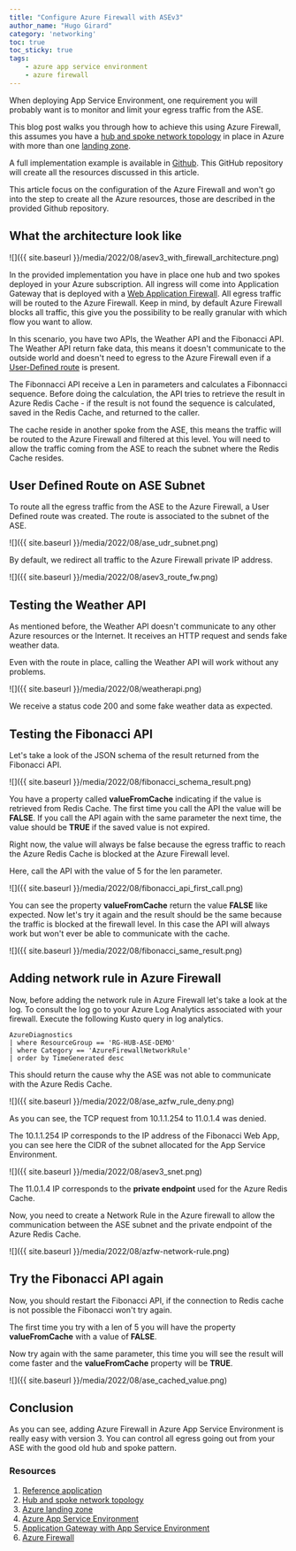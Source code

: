 ```yaml
---
title: "Configure Azure Firewall with ASEv3"
author_name: "Hugo Girard"                           
category: 'networking'
toc: true
toc_sticky: true
tags:
    - azure app service environment
    - azure firewall                               
---
```


When deploying App Service Environment, one requirement you will probably want is to monitor and limit your egress traffic from the ASE. 

This blog post walks you through how to achieve this using Azure Firewall, this assumes you have a [hub and spoke network topology](https://docs.microsoft.com/en-us/azure/architecture/reference-architectures/hybrid-networking/hub-spoke?tabs=cli) in place in Azure with more than one [landing zone](https://docs.microsoft.com/en-us/azure/cloud-adoption-framework/ready/landing-zone/).

A full implementation example is available in [Github](https://github.com/hugogirard/asev3enterpriseDemo).  This GitHub repository will create all the resources discussed in this article. 

This article focus on the configuration of the Azure Firewall and won't go into the step to create all the Azure resources, those are described in the provided Github repository.

## What the architecture look like

![]({{ site.baseurl }}/media/2022/08/asev3_with_firewall_architecture.png)

In the provided implementation you have in place one hub and two spokes deployed in your Azure subscription.  All ingress will come into Application Gateway that is deployed with a [Web Application Firewall](https://docs.microsoft.com/en-us/azure/web-application-firewall/ag/ag-overview).  All egress traffic will be routed to the Azure Firewall.  Keep in mind, by default Azure Firewall blocks all traffic, this give you the possibility to be really granular with which flow you want to allow.

In this scenario, you have two APIs, the Weather API and the Fibonacci API.  The Weather API return fake data, this means it doesn't communicate to the outside world and doesn't need to egress to the Azure Firewall even if a [User-Defined route](https://docs.microsoft.com/en-us/azure/virtual-network/virtual-networks-udr-overview#custom-routes) is present.

The Fibonnacci API receive a Len in parameters and calculates a Fibonnacci sequence.  Before doing the calculation, the API tries to retrieve the result in Azure Redis Cache - if the result is not found the sequence is calculated, saved in the Redis Cache, and returned to the caller.

The cache reside in another spoke from the ASE, this means the traffic will be routed to the Azure Firewall and filtered at this level.  You will need to allow the traffic coming from the ASE to reach the subnet where the Redis Cache resides.

## User Defined Route on ASE Subnet

To route all the egress traffic from the ASE to the Azure Firewall, a User Defined route was created.  The route is associated to the subnet of the ASE.

![]({{ site.baseurl }}/media/2022/08/ase_udr_subnet.png)

By default, we redirect all traffic to the Azure Firewall private IP address.

![]({{ site.baseurl }}/media/2022/08/asev3_route_fw.png)

## Testing the Weather API

As mentioned before, the Weather API doesn't communicate to any other Azure resources or the Internet.  It receives an HTTP request and sends fake weather data.  

Even with the route in place, calling the Weather API will work without any problems.

![]({{ site.baseurl }}/media/2022/08/weatherapi.png)

We receive a status code 200 and some fake weather data as expected.

## Testing the Fibonacci API

Let's take a look of the JSON schema of the result returned from the Fibonacci API.

![]({{ site.baseurl }}/media/2022/08/fibonacci_schema_result.png)

You have a property called **valueFromCache** indicating if the value is retrieved from Redis Cache.  The first time you call the API the value will be **FALSE**.  If you call the API again with the same parameter the next time, the value should be **TRUE** if the saved value is not expired.

Right now, the value will always be false because the egress traffic to reach the Azure Redis Cache is blocked at the Azure Firewall level.

Here, call the API with the value of 5 for the len parameter.

![]({{ site.baseurl }}/media/2022/08/fibonacci_api_first_call.png)

You can see the property **valueFromCache** return the value **FALSE** like expected.  Now let's try it again and the result should be the same because the traffic is blocked at the firewall level.  In this case the API will always work but won't ever be able to communicate with the cache.

![]({{ site.baseurl }}/media/2022/08/fibonacci_same_result.png)


## Adding network rule in Azure Firewall

Now, before adding the network rule in Azure Firewall let's take a look at the log.  To consult the log go to your Azure Log Analytics associated with your firewall. Execute the following Kusto query in log analytics.

```
AzureDiagnostics
| where ResourceGroup == 'RG-HUB-ASE-DEMO'
| where Category == 'AzureFirewallNetworkRule'
| order by TimeGenerated desc 
```
This should return the cause why the ASE was not able to communicate with the Azure Redis Cache.

![]({{ site.baseurl }}/media/2022/08/ase_azfw_rule_deny.png)

As you can see, the TCP request from 10.1.1.254 to 11.0.1.4 was denied.

The 10.1.1.254 IP corresponds to the IP address of the Fibonacci Web App, you can see here the CIDR of the subnet allocated for the App Service Environment.

![]({{ site.baseurl }}/media/2022/08/asev3_snet.png)

The 11.0.1.4 IP corresponds to the **private endpoint** used for the Azure Redis Cache.

Now, you need to create a Network Rule in the Azure firewall to allow the communication between the ASE subnet and the private endpoint of the Azure Redis Cache.

![]({{ site.baseurl }}/media/2022/08/azfw-network-rule.png)

## Try the Fibonacci API again

Now, you should restart the Fibonacci API, if the connection to Redis cache is not possible the Fibonacci won't try again.

The first time you try with a len of 5 you will have the property **valueFromCache** with a value of **FALSE**.

Now try again with the same parameter, this time you will see the result will come faster and the **valueFromCache** property will be **TRUE**.

![]({{ site.baseurl }}/media/2022/08/ase_cached_value.png)

## Conclusion

As you can see, adding Azure Firewall in Azure App Service Environment is really easy with version 3.  You can control all egress going out from your ASE with the good old hub and spoke pattern.

### Resources

1.	[Reference application](https://github.com/hugogirard/asev3enterpriseDemo)
2.	[Hub and spoke network topology](https://docs.microsoft.com/en-us/azure/architecture/reference-architectures/hybrid-networking/hub-spoke?tabs=cli)
3.	[Azure landing zone](https://docs.microsoft.com/en-us/azure/cloud-adoption-framework/ready/landing-zone/)
4.	[Azure App Service Environment](https://docs.microsoft.com/en-us/azure/app-service/environment/overview)
5.	[Application Gateway with App Service Environment](https://docs.microsoft.com/en-us/azure/app-service/environment/integrate-with-application-gateway)
6.	[Azure Firewall](https://docs.microsoft.com/en-us/azure/firewall/overview)

